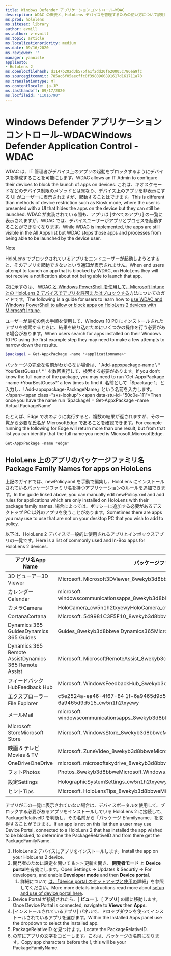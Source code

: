 ```yaml
---
title: Windows Defender アプリケーションコントロール-WDAC
description: WDAC の概要と、HoloLens デバイスを管理するための使い方について説明します。
ms.prod: hololens
ms.sitesec: library
author: evmill
ms.author: v-evmill
ms.topic: article
ms.localizationpriority: medium
ms.date: 09/16/2020
ms.reviewer: ''
manager: yannisle
appliesto:
- HoloLens 2
ms.openlocfilehash: d1147b202d3b575fa1f2dd20f620005c786ea9fc
ms.sourcegitcommit: 785ac6f05aecffc0f3980960891617d161711a70
ms.translationtype: MT
ms.contentlocale: ja-JP
ms.lasthandoff: 09/17/2020
ms.locfileid: "11016790"
---
```

# <span data-ttu-id="50c0e-103">Windows Defender アプリケーションコントロール-WDAC</span><span class="sxs-lookup"><span data-stu-id="50c0e-103">Windows Defender Application Control - WDAC</span></span>

<span data-ttu-id="50c0e-104">WDAC は、IT 管理者がデバイス上のアプリの起動をブロックするようにデバイスを構成することを可能にします。</span><span class="sxs-lookup"><span data-stu-id="50c0e-104">WDAC allows an IT Admin to configure their devices to block the launch of apps on devices.</span></span> <span data-ttu-id="50c0e-105">これは、キオスクモードなどのデバイス制限のメソッドとは異なり、デバイス上のアプリを非表示にする UI がユーザーに表示されますが、起動することはできます。</span><span class="sxs-lookup"><span data-stu-id="50c0e-105">This is different than methods of device restriction such as Kiosk mode, where  the user is presented with a UI that hides the apps on the device but they can still be launched.</span></span> <span data-ttu-id="50c0e-106">WDAC が実装されている間も、アプリは [すべてのアプリ] の一覧に表示されますが、WDAC では、デバイスユーザーがアプリとプロセスを起動することができなくなります。</span><span class="sxs-lookup"><span data-stu-id="50c0e-106">While WDAC is implemented, the apps are still visible in the All Apps list but WDAC stops those apps and processes from being able to be launched by the device user.</span></span>

> [!NOTE]
> <span data-ttu-id="50c0e-107">HoloLens でブロックされているアプリをエンドユーザーが起動しようとすると、そのアプリを起動できないという通知が表示されません。</span><span class="sxs-lookup"><span data-stu-id="50c0e-107">When end users attempt to launch an app that is blocked by WDAC, on HoloLens they will not receive a notification about not being able to launch that app.</span></span>

<span data-ttu-id="50c0e-108">次に示すのは、 [WDAC と Windows PowerShell を使用して、Microsoft Intune との HoloLens 2 デバイスでアプリを許可またはブロックする](https://docs.microsoft.com/mem/intune/configuration/custom-profile-hololens)方法についてのガイドです。</span><span class="sxs-lookup"><span data-stu-id="50c0e-108">The following is a guide for users to learn how to [use WDAC and Windows PowerShell to allow or block apps on HoloLens 2 devices with Microsoft Intune](https://docs.microsoft.com/mem/intune/configuration/custom-profile-hololens).</span></span>

<span data-ttu-id="50c0e-109">ユーザーが最初の例の手順を使用して、Windows 10 PC にインストールされたアプリを検索するときに、結果を絞り込むためにいくつかの操作を行う必要がある場合があります。</span><span class="sxs-lookup"><span data-stu-id="50c0e-109">When users search for apps installed on their Windows 10 PC using the first example step they may need to make a few attempts to narrow down the results.</span></span>

```powershell
$package1 = Get-AppxPackage -name *<applicationname>*
``` 

<span data-ttu-id="50c0e-110">パッケージの完全な名前がわからない場合は、' Add-appxpackage-name \ \* YourBestGuess \ \* ' を数回実行して、検索する必要があります。</span><span class="sxs-lookup"><span data-stu-id="50c0e-110">If you don’t know the full name of the package, you may need to run ‘Get-AppxPackage -name \*YourBestGuess\*’ a few times to find it.</span></span> <span data-ttu-id="50c0e-111">名前として「$package 1」と入力し、「Add-appxpackage-PackageName」という名前を入力します。</span><span class="sxs-lookup"><span data-stu-id="50c0e-111">Then once you have the name run ‘$package1 = Get-AppxPackage -name Actual.PackageName‘</span></span>

<span data-ttu-id="50c0e-112">たとえば、Edge で次のように実行すると、複数の結果が返されますが、その一覧から必要な氏名が MicrosoftEdge であることを確認できます。</span><span class="sxs-lookup"><span data-stu-id="50c0e-112">For example running the following for Edge will return more than one result, but from that list you can identify that the full name you need is Microsoft.MicrosoftEdge.</span></span> 

```powershell
Get-AppxPackage -name *edge*
``` 

## <span data-ttu-id="50c0e-113">HoloLens 上のアプリのパッケージファミリ名</span><span class="sxs-lookup"><span data-stu-id="50c0e-113">Package Family Names for apps on HoloLens</span></span>

<span data-ttu-id="50c0e-114">上記のガイドでは、newPolicy.xml を手動で編集し、HoloLens にインストールされているパッケージファミリ名を持つアプリケーションのルールを追加できます。</span><span class="sxs-lookup"><span data-stu-id="50c0e-114">In the guide linked above, you can manually edit newPolicy.xml and add rules for applications which are only installed on HoloLens with their package family names.</span></span> <span data-ttu-id="50c0e-115">場合によっては、ポリシーに追加する必要があるデスクトップ PC 以外のアプリを使うことがあります。</span><span class="sxs-lookup"><span data-stu-id="50c0e-115">Sometimes there are apps you may use to use that are not on your desktop PC that you wish to add to policy.</span></span> 

<span data-ttu-id="50c0e-116">以下は、HoloLens 2 デバイスで一般的に使用されるアプリとインボックスアプリの一覧です。</span><span class="sxs-lookup"><span data-stu-id="50c0e-116">Here is a list of commonly used and In-Box apps for HoloLens 2 devices.</span></span>

| <span data-ttu-id="50c0e-117">アプリ名</span><span class="sxs-lookup"><span data-stu-id="50c0e-117">App Name</span></span>                   | <span data-ttu-id="50c0e-118">パッケージファミリ名</span><span class="sxs-lookup"><span data-stu-id="50c0e-118">Package Family Name</span></span>                                |
|----------------------------|----------------------------------------------------|
| <span data-ttu-id="50c0e-119">3D ビューアー</span><span class="sxs-lookup"><span data-stu-id="50c0e-119">3D Viewer</span></span>                  | <span data-ttu-id="50c0e-120">Microsoft. Microsoft3DViewer_8wekyb3d8bbwe</span><span class="sxs-lookup"><span data-stu-id="50c0e-120">Microsoft.Microsoft3DViewer_8wekyb3d8bbwe</span></span>          |
| <span data-ttu-id="50c0e-121">カレンダー</span><span class="sxs-lookup"><span data-stu-id="50c0e-121">Calendar</span></span>                   | <span data-ttu-id="50c0e-122">microsoft. windowscommunicationsapps_8wekyb3d8bbwe</span><span class="sxs-lookup"><span data-stu-id="50c0e-122">microsoft.windowscommunicationsapps_8wekyb3d8bbwe</span></span>  |
| <span data-ttu-id="50c0e-123">カメラ</span><span class="sxs-lookup"><span data-stu-id="50c0e-123">Camera</span></span>                     | <span data-ttu-id="50c0e-124">HoloCamera_cw5n1h2txyewy</span><span class="sxs-lookup"><span data-stu-id="50c0e-124">HoloCamera_cw5n1h2txyewy</span></span>                           |
| <span data-ttu-id="50c0e-125">Cortana</span><span class="sxs-lookup"><span data-stu-id="50c0e-125">Cortana</span></span>                    | <span data-ttu-id="50c0e-126">Microsoft. 549981C3F5F10_8wekyb3d8bbwe</span><span class="sxs-lookup"><span data-stu-id="50c0e-126">Microsoft.549981C3F5F10_8wekyb3d8bbwe</span></span>              |
| <span data-ttu-id="50c0e-127">Dynamics 365 Guides</span><span class="sxs-lookup"><span data-stu-id="50c0e-127">Dynamics 365 Guides</span></span>        | <span data-ttu-id="50c0e-128">Guides_8wekyb3d8bbwe Dynamics365</span><span class="sxs-lookup"><span data-stu-id="50c0e-128">Microsoft.Dynamics365.Guides_8wekyb3d8bbwe</span></span>         |
| <span data-ttu-id="50c0e-129">Dynamics 365 Remote Assist</span><span class="sxs-lookup"><span data-stu-id="50c0e-129">Dynamics 365 Remote Assist</span></span> | <span data-ttu-id="50c0e-130">Microsoft. MicrosoftRemoteAssist_8wekyb3d8bbwe</span><span class="sxs-lookup"><span data-stu-id="50c0e-130">Microsoft.MicrosoftRemoteAssist_8wekyb3d8bbwe</span></span>      |
| <span data-ttu-id="50c0e-131">フィードバック Hub</span><span class="sxs-lookup"><span data-stu-id="50c0e-131">Feedback Hub</span></span>               | <span data-ttu-id="50c0e-132">Microsoft. WindowsFeedbackHub_8wekyb3d8bbwe</span><span class="sxs-lookup"><span data-stu-id="50c0e-132">Microsoft.WindowsFeedbackHub_8wekyb3d8bbwe</span></span>         |
| <span data-ttu-id="50c0e-133">エクスプローラー</span><span class="sxs-lookup"><span data-stu-id="50c0e-133">File Explorer</span></span>              | <span data-ttu-id="50c0e-134">c5e2524a-ea46-4f67-84 1f-6a9465d9d515_cw5n1h2txyewy</span><span class="sxs-lookup"><span data-stu-id="50c0e-134">c5e2524a-ea46-4f67-841f-6a9465d9d515_cw5n1h2txyewy</span></span> |
| <span data-ttu-id="50c0e-135">メール</span><span class="sxs-lookup"><span data-stu-id="50c0e-135">Mail</span></span>                       | <span data-ttu-id="50c0e-136">microsoft. windowscommunicationsapps_8wekyb3d8bbwe</span><span class="sxs-lookup"><span data-stu-id="50c0e-136">microsoft.windowscommunicationsapps_8wekyb3d8bbwe</span></span>  |
| <span data-ttu-id="50c0e-137">Microsoft Store</span><span class="sxs-lookup"><span data-stu-id="50c0e-137">Microsoft Store</span></span>            | <span data-ttu-id="50c0e-138">Microsoft. WindowsStore_8wekyb3d8bbwe</span><span class="sxs-lookup"><span data-stu-id="50c0e-138">Microsoft.WindowsStore_8wekyb3d8bbwe</span></span>               |
| <span data-ttu-id="50c0e-139">映画 & テレビ</span><span class="sxs-lookup"><span data-stu-id="50c0e-139">Movies & TV</span></span>                | <span data-ttu-id="50c0e-140">Microsoft. ZuneVideo_8wekyb3d8bbwe</span><span class="sxs-lookup"><span data-stu-id="50c0e-140">Microsoft.ZuneVideo_8wekyb3d8bbwe</span></span>                  |
| <span data-ttu-id="50c0e-141">OneDrive</span><span class="sxs-lookup"><span data-stu-id="50c0e-141">OneDrive</span></span>                   | <span data-ttu-id="50c0e-142">microsoft. microsoftskydrive_8wekyb3d8bbwe</span><span class="sxs-lookup"><span data-stu-id="50c0e-142">microsoft.microsoftskydrive_8wekyb3d8bbwe</span></span>          |
| <span data-ttu-id="50c0e-143">フォト</span><span class="sxs-lookup"><span data-stu-id="50c0e-143">Photos</span></span>                     | <span data-ttu-id="50c0e-144">Photos_8wekyb3d8bbwe</span><span class="sxs-lookup"><span data-stu-id="50c0e-144">Microsoft.Windows.Photos_8wekyb3d8bbwe</span></span>             |
| <span data-ttu-id="50c0e-145">設定</span><span class="sxs-lookup"><span data-stu-id="50c0e-145">Settings</span></span>                   | <span data-ttu-id="50c0e-146">HolographicSystemSettings_cw5n1h2txyewy</span><span class="sxs-lookup"><span data-stu-id="50c0e-146">HolographicSystemSettings_cw5n1h2txyewy</span></span>            |
| <span data-ttu-id="50c0e-147">ヒント</span><span class="sxs-lookup"><span data-stu-id="50c0e-147">Tips</span></span>                       | <span data-ttu-id="50c0e-148">Microsoft. HoloLensTips_8wekyb3d8bbwe</span><span class="sxs-lookup"><span data-stu-id="50c0e-148">Microsoft.HoloLensTips_8wekyb3d8bbwe</span></span>               |

<span data-ttu-id="50c0e-149">アプリがこの一覧に表示されていない場合は、デバイスポータルを使用して、ブロックする必要があるアプリをインストールしている HoloLens 2 に接続して、PackageRelativeID を判断し、その名前から「パッケージ Efamilyname」を取得することができます。</span><span class="sxs-lookup"><span data-stu-id="50c0e-149">If an app is not on this list then a user may use Device Portal, connected to a HoloLens 2 that has installed the app wished to be blocked, to determine the PackageRelativeID and from there get the PackageFamilyName.</span></span>

1. <span data-ttu-id="50c0e-150">HoloLens 2 デバイスにアプリをインストールします。</span><span class="sxs-lookup"><span data-stu-id="50c0e-150">Install the app on your HoloLens 2 device.</span></span> 
1. <span data-ttu-id="50c0e-151">開発者のために設定を開いて & > > 更新を開き、 **開発者モード** と **Device portal**を有効にします。</span><span class="sxs-lookup"><span data-stu-id="50c0e-151">Open Settings -> Updates & Securtiy -> For developers, and enable **Developer mode** and then **Device portal**.</span></span> 
    1. <span data-ttu-id="50c0e-152">詳細について [は、「device portal のセットアップと使用の](https://docs.microsoft.com/windows/mixed-reality/develop/platform-capabilities-and-apis/using-the-windows-device-portal)詳細」を参照してください。</span><span class="sxs-lookup"><span data-stu-id="50c0e-152">More more details instructions read more about [setup and use of device portal here](https://docs.microsoft.com/windows/mixed-reality/develop/platform-capabilities-and-apis/using-the-windows-device-portal).</span></span>
1. <span data-ttu-id="50c0e-153">Device Portal が接続されたら、[ **ビュー** ]、[ **アプリ**] の順に移動します。</span><span class="sxs-lookup"><span data-stu-id="50c0e-153">Once Device Portal is connected, navigate to **Views** then **Apps**.</span></span> 
1. <span data-ttu-id="50c0e-154">[インストールされているアプリ] パネルで、ドロップダウンを使ってインストールされているアプリを選びます。</span><span class="sxs-lookup"><span data-stu-id="50c0e-154">Within the Installed Apps panel use the dropdown to select the installed app.</span></span> 
1. <span data-ttu-id="50c0e-155">PackageRelativeID を見つけます。</span><span class="sxs-lookup"><span data-stu-id="50c0e-155">Locate the PackageRelativeID.</span></span> 
1. <span data-ttu-id="50c0e-156">の前にアプリの文字をコピーします。これは、パッケージの名前になります。</span><span class="sxs-lookup"><span data-stu-id="50c0e-156">Copy app characters before the !, this will be your PackageFamilyName.</span></span>

